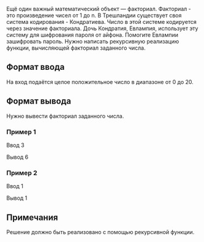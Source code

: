 Ещё один важный математический объект — факториал.
Факториал - это произведение чисел от 1 до n.
В Трешландии существует своя система кодирования - Кондратиева. Число в этой системе кодируется через значение факториала. Дочь Кондратия, Евлампия, использует эту систему для шифрования пароля от айфона. Помогите Евлампии зашифровать пароль. Нужно написать рекурсивную реализацию функции, вычисляющей факториал заданного числа.

## Формат ввода

На вход подаётся целое положительное число в диапазоне от 0 до 20.

## Формат вывода

Нужно вывести факториал заданного числа.

### Пример 1

Ввод
3

Вывод
6

### Пример 2

Ввод
1

Вывод
1

## Примечания

Решение должно быть реализовано с помощью рекурсивной функции.
